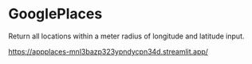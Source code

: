 # GooglePlaces
Return all locations within a meter radius of longitude and latitude input.

https://appplaces-mnl3bazp323ypndycpn34d.streamlit.app/
